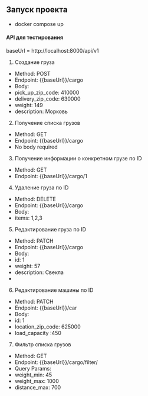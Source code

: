 ## Запуск проекта

- docker compose up



#### API для тестирования
baseUrl = http://localhost:8000/api/v1

1. Создание груза
- Method: POST
- Endpoint: {{baseUrl}}/cargo
- Body:
- pick_up_zip_code: 410000
- delivery_zip_code: 630000
- weight: 149
- description: Морковь
2. Получение списка грузов
- Method: GET
- Endpoint: {{baseUrl}}/cargo
- No body required
3. Получение информации о конкретном грузе по ID 

- Method: GET
- Endpoint: {{baseUrl}}/cargo/1


4. Удаление груза по ID
- Method: DELETE
- Endpoint: {{baseUrl}}/cargo
- Body:
- items: 1,2,3

5. Редактирование груза по ID
- Method: PATCH
- Endpoint: {{baseUrl}}/cargo
- Body:
- id: 1
- weight: 57
- description: Свекла
- 
6. Редактирование машины по ID
- Method: PATCH
- Endpoint: {{baseUrl}}/car
- Body:
- id: 1
- location_zip_code: 625000
- load_capacity :450
7. Фильтр списка грузов
- Method: GET
- Endpoint: {{baseUrl}}/cargo/filter/
- Query Params:
- weight_min: 45
- weight_max: 1000
- distance_max: 700








